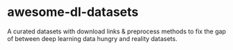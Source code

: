 # awesome-dl-datasets
A curated datasets with download links &amp; preprocess methods to fix the gap of between deep learning data hungry and reality datasets.

